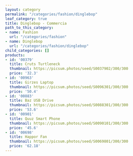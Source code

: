 ```yaml
---
layout: category
permalink: "/categories/fashion/dinglebop"
leaf_category: true
title: Dinglebop - Commercia
path_to_this_category:
- name: Fashion
  url: "/categories/fashion"
- name: Dinglebop
  url: "/categories/fashion/dinglebop"
child_categories: []
products:
- id: '00379'
  title: Cruts Turtleneck
  thumbnail: https://picsum.photos/seed/S0037902/300/300
  price: '32.3'
- id: '00963'
  title: Girzes Laptop
  thumbnail: https://picsum.photos/seed/S0096301/300/300
  price: '50.4'
- id: '00883'
  title: Baz USB Drive
  thumbnail: https://picsum.photos/seed/S0088301/300/300
  price: '53.6'
- id: '00901'
  title: Quuz Smart Phone
  thumbnail: https://picsum.photos/seed/S0090101/300/300
  price: '45.6'
- id: '00698'
  title: Happor Fan
  thumbnail: https://picsum.photos/seed/S0069801/300/300
  price: '62.18'
---
```

